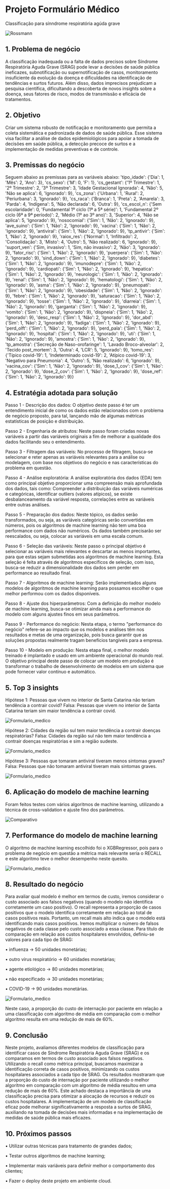 # Projeto Formulário Médico

Classificação para sínndrome respiratória agúda grave

![Rossmann](img/rossmann.jpg)

## 1.	Problema de negócio
A classificação inadequada ou a falta de dados precisos sobre Síndrome Respiratória Aguda Grave (SRAG) pode levar a decisões de saúde pública ineficazes, subnotificação ou supernotificação de casos, monitoramento insuficiente da evolução da doença e dificuldades na identificação de tendências e surtos futuros. Além disso, dados imprecisos prejudicam a pesquisa científica, dificultando a descoberta de novos insights sobre a doença, seus fatores de risco, modos de transmissão e eficácia de tratamentos.

## 2.	Objetivo
Criar um sistema robusto de notificação e monitoramento que permita a coleta sistemática e padronizada de dados de saúde pública. Esse sistema visa facilitar a análise de dados epidemiológicos para apoiar a tomada de decisões em saúde pública, a detecção precoce de surtos e a implementação de medidas preventivas e de controle.

## 3.	Premissas do negócio
Seguem abaixo as premissas para as variáveis abaixo: 
'tipo_idade': {'Dia': 1, 'Mês': 2, 'Ano': 3},
'cs_sexo': {'M': 0, 'F': 1},
'cs_gestant': {'1º Trimestre': 1, '2º Trimestre': 2, '3º Trimestre': 3, 'Idade Gestacional Ignorada': 4, 'Não': 5, 'Não se aplica': 6, 'Ignorado': 9},
'cs_zona': {'Urbana': 1, 'Rural': 2, 'Periurbana': 3, 'Ignorado': 9},
'cs_raca': {'Branca': 1, 'Preta': 2, 'Amarela': 3, 'Parda': 4, 'Indígena': 5, 'Não declarada': 6, 'Outra': 9},
'cs_escol_n': {'Sem escolaridade': 0, 'Fundamental 1º ciclo (1ª a 5ª série)': 1, 'Fundamental 2º ciclo (6ª a 9ª período)': 2, 'Médio (1º ao 3º ano)': 3, 'Superior': 4, 'Não se aplica': 5, 'Ignorado': 9},
'nosocomial': {'Sim': 1, 'Não': 2, 'Ignorado': 9},
'ave_suino': {'Sim': 1, 'Não': 2, 'Ignorado': 9},
'vacina': {'Sim': 1, 'Não': 2, 'Ignorado': 9},
'antiviral': {'Sim': 1, 'Não': 2, 'Ignorado': 9},
'tp_antivir': {'Sim': 1, 'Não': 2, 'Ignorado': 9},
'raiox_res': {'Normal': 1, 'Infiltrado': 2, 'Consolidação': 3, 'Misto': 4, 'Outro': 5, 'Não realizado': 6, 'Ignorado': 9},
'suport_ven': {'Sim, invasivo': 1, 'Sim, não invasivo': 2, 'Não': 3, 'Ignorado': 9},
'fator_risc': {'Sim': 1, 'Não': 2, 'Ignorado': 9},
'puerpera': {'Sim': 1, 'Não': 2, 'Ignorado': 9},
'sind_down': {'Sim': 1, 'Não': 2, 'Ignorado': 9},
'diabetes': {'Sim': 1, 'Não': 2, 'Ignorado': 9},
'imunodepre': {'Sim': 1, 'Não': 2, 'Ignorado': 9},
'cardiopati': {'Sim': 1, 'Não': 2, 'Ignorado': 9},
'hepatica': {'Sim': 1, 'Não': 2, 'Ignorado': 9},
'neurologic': {'Sim': 1, 'Não': 2, 'Ignorado': 9},
'renal': {'Sim': 1, 'Não': 2, 'Ignorado': 9},
'hematologi': {'Sim': 1, 'Não': 2, 'Ignorado': 9},
'asma': {'Sim': 1, 'Não': 2, 'Ignorado': 9},
'pneumopati': {'Sim': 1, 'Não': 2, 'Ignorado': 9},
'obesidade': {'Sim': 1, 'Não': 2, 'Ignorado': 9},
'febre': {'Sim': 1, 'Não': 2, 'Ignorado': 9},
'saturacao': {'Sim': 1, 'Não': 2, 'Ignorado': 9},
'tosse': {'Sim': 1, 'Não': 2, 'Ignorado': 9},
'diarreia': {'Sim': 1, 'Não': 2, 'Ignorado': 9},
'garganta': {'Sim': 1, 'Não': 2, 'Ignorado': 9},
'vomito': {'Sim': 1, 'Não': 2, 'Ignorado': 9},
'dispneia': {'Sim': 1, 'Não': 2, 'Ignorado': 9},
'desc_resp': {'Sim': 1, 'Não': 2, 'Ignorado': 9},
'dor_abd': {'Sim': 1, 'Não': 2, 'Ignorado': 9},
'fadiga': {'Sim': 1, 'Não': 2, 'Ignorado': 9},
'perd_olft': {'Sim': 1, 'Não': 2, 'Ignorado': 9},
'perd_pala': {'Sim': 1, 'Não': 2, 'Ignorado': 9},
'hospital': {'Sim': 1, 'Não': 2, 'Ignorado': 9},
'uti': {'Sim': 1, 'Não': 2, 'Ignorado': 9},
'amostra': {'Sim': 1, 'Não': 2, 'Ignorado': 9},
'tp_amostra': {'Secreção de Naso-orofaringe': 1, 'Lavado Broco-alveolar': 2, 'Tecido post_mortem': 3, 'Outra': 4, 'LCR': 5, 'Ignorado': 9},
'tomo_res': {'Típico covid-19': 1, 'Indeterminado covid-19': 2, 'Atípico covid-19': 3, 'Negativo para Pneumonia': 4, 'Outro': 5, 'Não realizado': 6, 'Ignorado': 9},
'vacina_cov': {'Sim': 1, 'Não': 2, 'Ignorado': 9},
'dose_1_cov': {'Sim': 1, 'Não': 2, 'Ignorado': 9},
'dose_2_cov': {'Sim': 1, 'Não': 2, 'Ignorado': 9},
'dose_ref': {'Sim': 1, 'Não': 2, 'Ignorado': 9}}

## 4.	Estratégia adotada para solução

Passo 1 - Descrição dos dados: O objetivo deste passo é ter um entendimento inicial de como os dados estão relacionados com o problema de negócio proposto, para tal, lançando mão de algumas métricas estatísticas de posição e distribuição.

Passo 2 - Engenharia de atributos: Neste passo foram criadas novas variáveis a partir das variáveis originais a fim de melhorar a qualidade dos dados facilitando seu o entendimento.

Passo 3 - Filtragem das variáveis: No processo de filtragem, busca-se selecionar e reter apenas as variáveis relevantes para a análise ou modelagem, com base nos objetivos do negócio e nas características do problema em questão.
 
Passo 4 - Análise exploratória: A análise exploratória dos dados (EDA) tem como principal objetivo proporcionar uma compreensão mais aprofundada dos dados, tais como: Compreender a distribuição das variáveis numéricas e categóricas, identificar outliers (valores atípicos), se existe desbalanceamento da variável resposta, correlações entre as variáveis entre outras análises.

Passo 5 - Preparação dos dados: Neste tópico, os dados serão transformados, ou seja, as variáveis categóricas serão convertidas em números, pois os algoritmos de machine learning não tem uma boa performance com dados não numéricos. Os dados também precisarão ser reescalados, ou seja, colocar as variáveis em uma escala comum.
 
Passo 6 - Seleção das variáveis: Neste passo o principal objetivo é selecionar as variáveis mais relevantes e descartar as menos importantes, para que estas sejam submetidas aos algoritmos de machine learning. Esta seleção é feita através de algoritmos específicos de seleção, com isso, busca-se reduzir a dimensionalidade dos dados sem perder em performance ao resultado final.

Passo 7 - Algoritmos de machine learning: Serão implementados alguns modelos de algoritmos de machine learning para possamos escolher o que melhor performou com os dados disponíveis.
 
Passo 8 - Ajuste dos hiperparâmetros: Com a definição do melhor modelo de machine learning, busca-se otimizar ainda mais a performance do modelo com alguns ajustes finos em seus parâmetros.

Passo 9 - Performance do negócio: Nesta etapa, o termo "performance do negócio" refere-se ao impacto que os modelos e análises têm nos resultados e metas de uma organização, pois busca garantir que as soluções propostas realmente tragam benefícios tangíveis para a empresa.

Passo 10 - Modelo em produção: Nesta etapa final, o melhor modelo treinado é implantado e usado em um ambiente operacional do mundo real. O objetivo principal deste passo de colocar um modelo em produção é transformar o trabalho de desenvolvimento de modelos em um sistema que pode fornecer valor contínuo e automático.

## 5.	Top 3 insights
Hipótese 1: Pessoas que vivem no interior de Santa Catarina não teriam tendência a contrair covid?
Falsa: Pessoas que vivem no interior de Santa Catarina teriam sim maior tendência a contrair covid.

![Formulario_medico](img/grafico_hipotese_1.JPG)

Hipótese 2: Cidades da região sul tem maior tendência a contrair doenças respiratórias?
Falsa: Cidades da região sul não tem maior tendência a contrair doenças respiratórias e sim a região sudeste.

![Formulario_medico](img/grafico_hipotese_2.JPG)

Hipótese 3: Pessoas que tomaram antiviral tiveram menos sintomas graves?
Falsa: Pessoas que não tomaram antiviral tiveram mais sintomas graves.

![Formulario_medico](img/grafico_hipotese_3.JPG)

## 6.	Aplicação do modelo de machine learning
Foram feitos testes com vários algoritmos de machine learning, utilizando a técnica de cross-validation e ajuste fino dos parâmetros.

![Comparativo](img/comparativo_algoritmos.JPG)

## 7.	Performance do modelo de machine learning
O algoritmo de machine learning escolhido foi o XGBRegressor, pois para o problema de negócio em questão a métrica mais relevante seria o RECALL e este algoritmo teve o melhor desempenho neste quesito.
 
![Formulario_medico](img/melhor_algoritmo.JPG)

## 8.	Resultado do negócio
Para avaliar qual modelo é melhor em termos de custo, iremos considerar o custo associado aos falsos negativos (quando o modelo não identifica corretamente um caso positivo). O recall representa a proporção de casos positivos que o modelo identifica corretamente em relação ao total de casos positivos reais. Portanto, um recall mais alto indica que o modelo está identificando mais casos positivos. Iremos multiplicar o número de falsos negativos de cada classe pelo custo associado a essa classe.
Para título de comparação em relação aos custos hospitalares envolvidos, definiu-se valores para cada tipo de SRAG:

• influenza -> 50 unidades monetárias;
 
• outro vírus respiratório -> 60 unidades monetárias;

• agente etiológico -> 80 unidades monetárias;

• não especificado -> 30 unidades monetárias;

• COVID-19 -> 90 unidades monetárias.
 
 ![Formulario_medico](img/resultado_negocio.JPG)

Neste caso, a proporção do custo de internação por paciente em relação a uma classificação com algoritmo de média em comparação com o melhor algoritmo resulta em uma redução de mais de 60%.

## 9.	Conclusão
Neste projeto, avaliamos diferentes modelos de classificação para identificar casos de Síndrome Respiratória Aguda Grave (SRAG) e os comparamos em termos de custo associado aos falsos negativos. Utilizando o recall como métrica principal, buscamos maximizar a identificação correta de casos positivos, minimizando os custos hospitalares associados a cada tipo de SRAG.
Os resultados mostraram que a proporção do custo de internação por paciente utilizando o melhor algoritmo em comparação com um algoritmo de média resultou em uma redução de mais de 60%. Este achado destaca a importância de uma classificação precisa para otimizar a alocação de recursos e reduzir os custos hospitalares. A implementação de um modelo de classificação eficaz pode melhorar significativamente a resposta a surtos de SRAG, auxiliando na tomada de decisões mais informadas e na implementação de medidas de saúde pública mais eficazes.

## 10.	Próximos passos
•	Utilizar outras técnicas para tratamento de grandes dados;

•	Testar outros algoritmos de machine learning;

•	Implementar mais variáveis para definir melhor o comportamento dos clientes;

•	Fazer o deploy deste projeto em ambiente cloud. 
